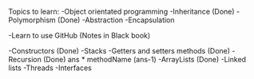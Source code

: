 Topics to learn:
-Object orientated programming
    -Inheritance (Done)
    -Polymorphism (Done)
    -Abstraction
    -Encapsulation 

-Learn to use GitHub (Notes in Black book)

-Constructors (Done)
-Stacks
-Getters and setters methods (Done)
-Recursion (Done) ans * methodName (ans-1)
-ArrayLists (Done)
-Linked lists
-Threads
-Interfaces